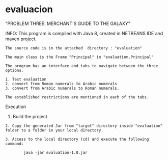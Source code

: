 # evaluacion
"PROBLEM THREE: MERCHANT'S GUIDE TO THE GALAXY"


INFO:
	This program is compiled with Java 8, created in NETBEANS IDE and maven project.


	The source code is in the attached  directory : "evaluation"
	
	The main class is the Frame "Principal" in "evaluation.Principal"

	The program has an interface and tabs to navigate between the three options.

	1. Test evaluation
	2. convert from Roman numerals to Arabic numerals
	3. convert from Arabic numerals to Roman numerals.

	The established restrictions are mentioned in each of the tabs.

Execution

  1. Build the project.
 
	2. Copy the generated Jar from "target" directory inside "evaluation" folder to a folder in your local directory.

	3. Access to the local directory (cd) and execute the following command:

			java -jar evaluation-1.0.jar
